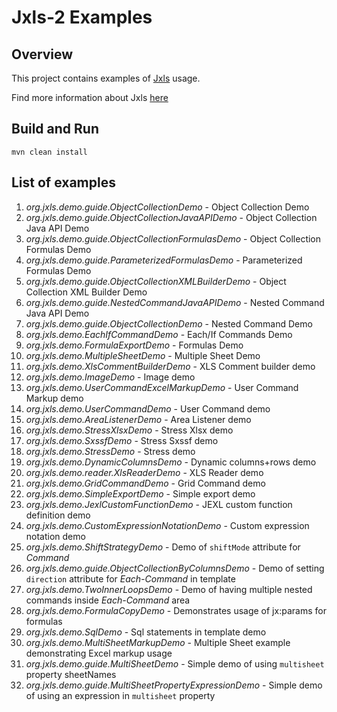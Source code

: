 Jxls-2 Examples
===============

Overview
--------
This project contains examples of [Jxls](https://bitbucket.org/leonate/jxls) usage.

Find more information about Jxls [here](http://jxls.sf.net)

Build and Run
-------------
    mvn clean install

List of examples
----------------
1.  *org.jxls.demo.guide.ObjectCollectionDemo*            - Object Collection Demo
2.  *org.jxls.demo.guide.ObjectCollectionJavaAPIDemo*     - Object Collection Java API Demo
3.  *org.jxls.demo.guide.ObjectCollectionFormulasDemo*    - Object Collection Formulas Demo
4.  *org.jxls.demo.guide.ParameterizedFormulasDemo*       - Parameterized Formulas Demo
5.  *org.jxls.demo.guide.ObjectCollectionXMLBuilderDemo*  - Object Collection XML Builder Demo
6.  *org.jxls.demo.guide.NestedCommandJavaAPIDemo*        - Nested Command Java API Demo
7.  *org.jxls.demo.guide.ObjectCollectionDemo*            - Nested Command Demo
8.  *org.jxls.demo.EachIfCommandDemo*                     - Each/If Commands Demo
9.  *org.jxls.demo.FormulaExportDemo*                     - Formulas Demo
10. *org.jxls.demo.MultipleSheetDemo*                     - Multiple Sheet Demo
11. *org.jxls.demo.XlsCommentBuilderDemo*                 - XLS Comment builder demo
12. *org.jxls.demo.ImageDemo*                             - Image demo
13. *org.jxls.demo.UserCommandExcelMarkupDemo*            - User Command Markup demo
14. *org.jxls.demo.UserCommandDemo*                       - User Command demo
15. *org.jxls.demo.AreaListenerDemo*                      - Area Listener demo
16. *org.jxls.demo.StressXlsxDemo*                        - Stress Xlsx demo
17. *org.jxls.demo.SxssfDemo*                             - Stress Sxssf demo
18. *org.jxls.demo.StressDemo*                            - Stress demo
19. *org.jxls.demo.DynamicColumnsDemo*                    - Dynamic columns+rows demo
20. *org.jxls.demo.reader.XlsReaderDemo*                  - XLS Reader demo
21. *org.jxls.demo.GridCommandDemo*                       - Grid Command demo
22. *org.jxls.demo.SimpleExportDemo*                      - Simple export demo
23. *org.jxls.demo.JexlCustomFunctionDemo*                - JEXL custom function definition demo
24. *org.jxls.demo.CustomExpressionNotationDemo*          - Custom expression notation demo
25. *org.jxls.demo.ShiftStrategyDemo*                     - Demo of `shiftMode` attribute for *Command*
26. *org.jxls.demo.guide.ObjectCollectionByColumnsDemo*   - Demo of setting `direction` attribute for *Each-Command* in template
27. *org.jxls.demo.TwoInnerLoopsDemo*                     - Demo of having multiple nested commands inside *Each-Command* area
28. *org.jxls.demo.FormulaCopyDemo*                       - Demonstrates usage of jx:params for formulas
29. *org.jxls.demo.SqlDemo*                               - Sql statements in template demo
30. *org.jxls.demo.MultiSheetMarkupDemo*                  - Multiple Sheet example demonstrating Excel markup usage
31. *org.jxls.demo.guide.MultiSheetDemo*                  - Simple demo of using `multisheet` property sheetNames
32. *org.jxls.demo.guide.MultiSheetPropertyExpressionDemo* - Simple demo of using an expression in `multisheet` property
